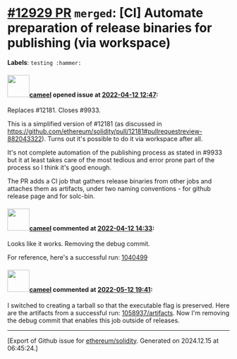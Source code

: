 # [\#12929 PR](https://github.com/ethereum/solidity/pull/12929) `merged`: [CI] Automate preparation of release binaries for publishing (via workspace)
**Labels**: `testing :hammer:`


#### <img src="https://avatars.githubusercontent.com/u/137030?v=4" width="50">[cameel](https://github.com/cameel) opened issue at [2022-04-12 12:47](https://github.com/ethereum/solidity/pull/12929):

Replaces #12181.
Closes #9933.

This is a simplified version of #12181 (as discussed in https://github.com/ethereum/solidity/pull/12181#pullrequestreview-882043322). Turns out it's possible to do it via workspace after all.

It's not complete automation of the publishing process as stated in #9933 but it at least takes care of the most tedious and error prone part of the process so I think it's good enough.

The PR adds a CI job that gathers release binaries from other jobs and attaches them as artifacts, under two naming conventions - for github release page and for solc-bin.

#### <img src="https://avatars.githubusercontent.com/u/137030?v=4" width="50">[cameel](https://github.com/cameel) commented at [2022-04-12 14:33](https://github.com/ethereum/solidity/pull/12929#issuecomment-1096809383):

Looks like it works. Removing the debug commit.

For reference, here's a successful run: [1040499](https://app.circleci.com/pipelines/github/ethereum/solidity/23697/workflows/dc5b77e3-ee4b-4c78-8f76-4469ff514767/jobs/1040499/artifacts)

#### <img src="https://avatars.githubusercontent.com/u/137030?v=4" width="50">[cameel](https://github.com/cameel) commented at [2022-05-12 19:41](https://github.com/ethereum/solidity/pull/12929#issuecomment-1125357673):

I switched to creating a tarball so that the executable flag is preserved. Here are the artifacts from a successful run: [1058937/artifacts](https://app.circleci.com/pipelines/github/ethereum/solidity/24104/workflows/cf0ba70a-6930-40d5-9e2e-c83224fe241b/jobs/1058937/artifacts). Now I'm removing the debug commit that enables this job outside of releases.


-------------------------------------------------------------------------------



[Export of Github issue for [ethereum/solidity](https://github.com/ethereum/solidity). Generated on 2024.12.15 at 06:45:24.]
